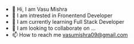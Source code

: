- 👋 Hi, I am Vasu Mishra
- 👀 I am intrested in Fronentend Developer
- 🌱 I am currently learning Full Stack Developer
- 💞️ I am looking to collaborate on ...
- 📫 How to reach me vasumishra09@gmail.com
